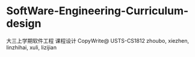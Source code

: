 # SoftWare-Engineering-Curriculum-design
大三上学期软件工程 课程设计
CopyWrite@ USTS-CS1812 zhoubo, xiezhen, linzhihai, xuli, lizijian

